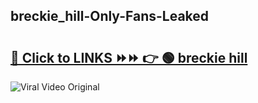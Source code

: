 
 ## breckie_hill-Only-Fans-Leaked

# <h2><a href="https://clipsfans.com/breckie_hill&ref=git">🔗 Click to LINKS ⏩⏩ 👉 🟢 breckie hill </a></h2>

<a href="https://clipsfans.com/breckie_hill&ref=git" rel="nofollow" data-target="animated-image.originalLink"><img src="https://i.ibb.co.com/xMMVF88/686577567.gif" alt="Viral Video Original" style="max-width: 100%; display: inline-block;" data-target="animated-image.originalImage"></a>
